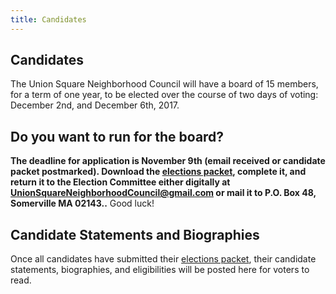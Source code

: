```yaml
---
title: Candidates
---
```

## Candidates

The Union Square Neighborhood Council will have a board of 15 members, for a term of one year, to be elected over the course of two days of voting: December 2nd, and December 6th, 2017.

## Do you want to run for the board?

**The deadline for application is November 9th (email received or candidate packet postmarked). Download the [elections packet](https://github.com/union-square-neighborhood-council/unionsquareneighborhoodcouncil.org/blob/master/USNC%20October%202017%20Elections%20Packet%20FINAL.pdf), complete it, and return it to the Election Committee either digitally at UnionSquareNeighborhoodCouncil@gmail.com or mail it to P.O. Box 48, Somerville MA 02143..** Good luck!

## Candidate Statements and Biographies

Once all candidates have submitted their [elections packet](https://github.com/union-square-neighborhood-council/unionsquareneighborhoodcouncil.org/blob/master/USNC%20October%202017%20Elections%20Packet%20FINAL.pdf), their candidate statements, biographies, and eligibilities will be posted here for voters to read.
